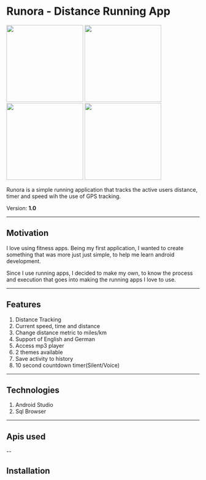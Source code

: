 # Runora - Distance Running App

<img src= "https://github.com/SamoraMabuya/Runapp/blob/master/Screenshots/Screenshot_1581797724.png" width= "200">
<img src= "https://github.com/SamoraMabuya/Runapp/blob/master/Screenshots/Screenshot_1581797737.png" width= "200">
<img src= "https://github.com/SamoraMabuya/Runapp/blob/master/Screenshots/Screenshot_1581798339.png" width= "200">
<img src= "https://github.com/SamoraMabuya/Runapp/blob/master/Screenshots/Screenshot_1581799616.png" width= "200">


Runora is a simple running application that tracks the active users distance, timer and speed wih the use of GPS tracking.

Version: **1.0**

---

## Motivation
I love using fitness apps. Being my first application, I wanted to create something that was more just just simple, to help me learn android development.

Since I use running apps, I decided to make my own, to know the process and execution that goes into making the running apps I love to use.

---

## Features

1. Distance Tracking
2. Current speed, time and distance
3. Change distance metric to miles/km
4. Support of English and German
5. Access mp3 player
6. 2 themes available
7. Save activity to history
8. 10 second countdown timer(Silent/Voice)


---

## Technologies
1. Android Studio
2. Sql Browser

---

## Apis used

--

## Installation


